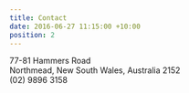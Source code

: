 ```yaml
---
title: Contact
date: 2016-06-27 11:15:00 +10:00
position: 2
---
```


77-81 Hammers Road  
Northmead, New South Wales, Australia 2152  
(02) 9896 3158
